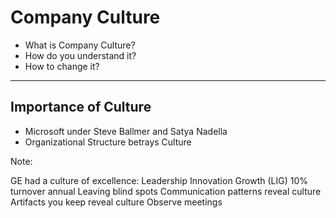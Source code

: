 # Company Culture

* What is Company Culture?
* How do you understand it?
* How to change it?

---

## Importance of Culture

* Microsoft under Steve Ballmer and Satya Nadella
* Organizational Structure betrays Culture

Note:

GE had a culture of excellence: Leadership Innovation Growth (LIG)
 10% turnover annual
 Leaving blind spots
Communication patterns reveal culture
Artifacts you keep reveal culture
Observe meetings
